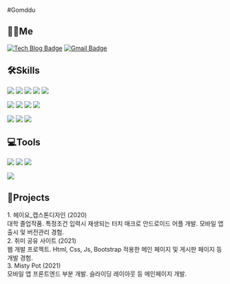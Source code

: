 #Gomddu

<h2>👨‍💻<b>Me</b></h2>

[![Tech Blog Badge](http://img.shields.io/badge/-Tech%20blog-black?style=flat&logo=github&link=https://gomddu.tistory.com/)](https://gomddu.tistory.com/)  [![Gmail Badge](https://img.shields.io/badge/Gmail-d14836?style=flat&logo=Gmail&logoColor=white&link=mailto:dlqudwn0424@gmail.com)](mailto:dlqudwn0424@gmail.com)

<h2>🛠<b>Skills</b></h2>

<img src="https://img.shields.io/badge/Html5-E34F26?style=flat&logo=Html5&logoColor=white"/>  <img src="https://img.shields.io/badge/CSS3-1572B6?style=flat&logo=CSS3&logoColor=white"/>  <img src="https://img.shields.io/badge/JavaScript-F7DF1E?style=flat&logo=JavaScript&logoColor=white"/>  <img src="https://img.shields.io/badge/Bootstrap-7952B3?style=flat&logo=Bootstrap&logoColor=white"/>  <img src="https://img.shields.io/badge/React-61DAFB?style=flat&logo=React&logoColor=white"/> 

<img src="https://img.shields.io/badge/C++-00599C?style=flat&logo=C%2B%2B&logoColor=white"/>  <img src="https://img.shields.io/badge/Python-3776AB?style=flat&logo=Python&logoColor=white"/>  <img src="https://img.shields.io/badge/Java-007396?style=flat&logo=Java&logoColor=white"/>  <img src="https://img.shields.io/badge/Android-3DDC84?style=flat&logo=Android&logoColor=white"/>  

<img src="https://img.shields.io/badge/MySQL-4479A1?style=flat&logo=MySQL&logoColor=white"/>  <img src="https://img.shields.io/badge/SQLite-003B57?style=flat&logo=SQlite&logoColor=white"/>  <img src="https://img.shields.io/badge/oracle-F80000?style=flat&logo=oracle&logoColor=white">

<h2>💻<b>Tools</b></h2>

<img src="https://img.shields.io/badge/Git-F05032?style=flat&logo=Git&logoColor=white">  <img src="https://img.shields.io/badge/Atlassian-0052CC?style=flat&logo=Atlassian&logoColor=white">  <img src="https://img.shields.io/badge/Notion-000000?style=flat&logo=Notion&logoColor=white">

<img src="https://img.shields.io/github/followers/Gomddu?style=social">

<h2>🧾<b>Projects</b></h2>
1. 헤이요_캡스톤디자인 (2020)</br>
대학 졸업작품. 특정조건 입력시 재생되는 터치 매크로 안드로이드 어플 개발. 모바일 앱 출시 및 버전관리 경험. 
</br>
2. 취미 공유 사이트 (2021)</br>
웹 개발 프로젝트. Html, Css, Js, Bootstrap 적용한 메인 페이지 및 게시판 페이지 등 개발 경험.
</br>
3. Misty Pot (2021)</br>
모바일 앱 프론트엔드 부분 개발. 슬라이딩 레이아웃 등 메인페이지 개발.
